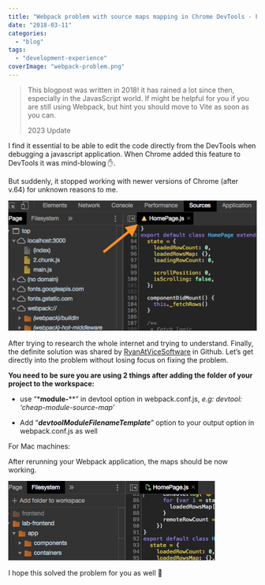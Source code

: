 ```yaml
---
title: "Webpack problem with source maps mapping in Chrome DevTools - Fixed"
date: "2018-03-11"
categories:
  - "blog"
tags:
  - "development-experience"
coverImage: "webpack-problem.png"
---
```


> This blogpost was written in 2018! it has rained a lot since then, especially in the JavasScript world. If might be helpful for you if you are still using Webpack, but hint you should move to Vite as soon as you can.
>
> 2023 Update

I find it essential to be able to edit the code directly from the DevTools when debugging a javascript application. When Chrome added this feature to DevTools it was mind-blowing ✋.

But suddenly, it stopped working with newer versions of Chrome (after v.64) for unknown reasons to me.

![](images/1*Th5Zf-_ef0GUv7CpODQtFg.png)

After trying to research the whole internet and trying to understand. Finally, the definite solution was shared by [RyanAtViceSoftware](https://github.com/webpack/webpack/issues/6400) in Github. Let’s get directly into the problem without losing focus on fixing the problem.

**You need to be sure you are using 2 things after adding the folder of your project to the workspace:**

- use “\***module-**\*\*” in devtool option in webpack.conf.js, _e.g: devtool: ‘cheap-module-source-map’_

- Add “_**devtoolModuleFilenameTemplate**_” option to your output option in webpack.conf.js as well

For Mac machines:



After rerunning your Webpack application, the maps should be now working.

![](images/1*DqD4qzHtMbWXMDzQMxGCsw.png)

I hope this solved the problem for you as well 💛
